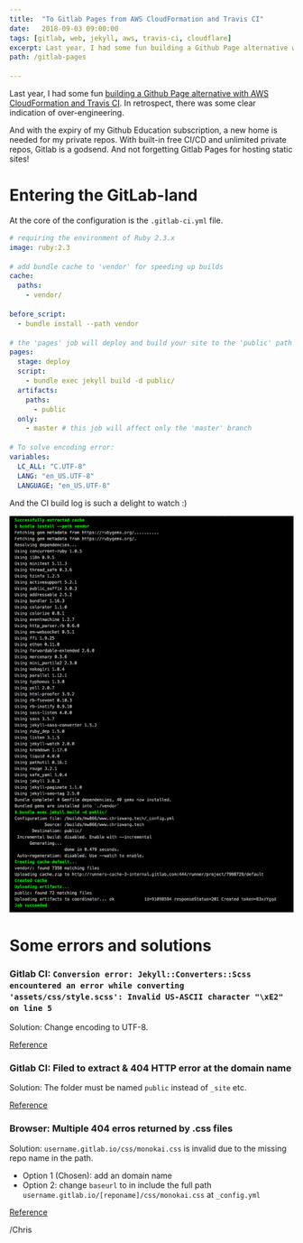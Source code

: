 ```yaml
---
title:  "To Gitlab Pages from AWS CloudFormation and Travis CI"
date:   2018-09-03 09:00:00
tags: [gitlab, web, jekyll, aws, travis-ci, cloudflare]
excerpt: Last year, I had some fun building a Github Page alternative with AWS CloudFormation and Travis CI. In retrospect, there was some clear indication of over-engineering...
path: /gitlab-pages

---
```




Last year, I had some fun [building a Github Page alternative with AWS CloudFormation and Travis CI](https://chriswang.tech/2017/building-github-pages-alternative/). In retrospect, there was some clear indication of over-engineering. 

And with the expiry of my Github Education subscription, a new home is needed for my private repos. With built-in free CI/CD and unlimited private repos, Gitlab is a godsend. And not forgetting Gitlab Pages for hosting static sites!

# Entering the GitLab-land

At the core of the configuration is the `.gitlab-ci.yml` file.

```yml
# requiring the environment of Ruby 2.3.x
image: ruby:2.3

# add bundle cache to 'vendor' for speeding up builds
cache:
  paths: 
    - vendor/

before_script:
  - bundle install --path vendor

# the 'pages' job will deploy and build your site to the 'public' path
pages:
  stage: deploy
  script:
    - bundle exec jekyll build -d public/
  artifacts:
    paths:
      - public
  only:
    - master # this job will affect only the 'master' branch

# To solve encoding error:
variables:
  LC_ALL: "C.UTF-8"
  LANG: "en_US.UTF-8"
  LANGUAGE: "en_US.UTF-8"
```

And the CI build log is such a delight to watch :)

![Gitlab Build Message](../images/gitlab-build.png)



# Some errors and solutions


### Gitlab CI: `Conversion error: Jekyll::Converters::Scss encountered an error while converting 'assets/css/style.scss': Invalid US-ASCII character "\xE2" on line 5`

Solution: 
Change encoding to UTF-8.

[Reference](https://github.com/jekyll/jekyll/issues/4268#issuecomment-396165096)


### Gitlab CI: Filed to extract & 404 HTTP error at the domain name

Solution: 
The folder must be named `public` instead of `_site` etc.

[Reference](https://docs.gitlab.com/ce/user/project/pages/getting_started_part_four.html#the-public-directory) 


### Browser: Multiple 404 erros returned by .css files
Solution:
`username.gitlab.io/css/monokai.css` is invalid due to the missing repo name in the path.

* Option 1 (Chosen): add an domain name
* Option 2: change `baseurl` to in include the full path `username.gitlab.io/[reponame]/css/monokai.css` at `_config.yml`

[Reference](https://github.com/jekyll/jekyll/issues/4268#issuecomment-377681274)

/Chris